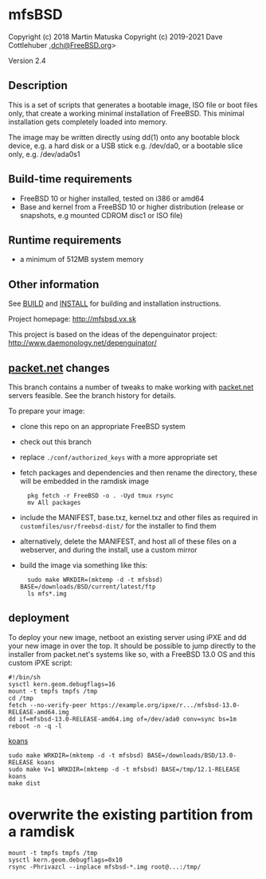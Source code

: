 # mfsBSD

Copyright (c) 2018 Martin Matuska <mm at FreeBSD.org>
Copyright (c) 2019-2021 Dave Cottlehuber ,dch@FreeBSD.org>

Version 2.4

## Description

This is a set of scripts that generates a bootable image, ISO file or boot
files only, that create a working minimal installation of FreeBSD. This
minimal installation gets completely loaded into memory.

The image may be written directly using dd(1) onto any bootable block device,
e.g. a hard disk or a USB stick e.g. /dev/da0, or a bootable slice only,
e.g. /dev/ada0s1

## Build-time requirements
 - FreeBSD 10 or higher installed, tested on i386 or amd64
 - Base and kernel from a FreeBSD 10 or higher distribution
   (release or snapshots, e.g mounted CDROM disc1 or ISO file)

## Runtime requirements
 - a minimum of 512MB system memory

## Other information

See [BUILD](./BUILD.md) and [INSTALL](./INSTALL.md) for building and installation instructions.

Project homepage: http://mfsbsd.vx.sk

This project is based on the ideas of the depenguinator project:
http://www.daemonology.net/depenguinator/

## [packet.net] changes

This branch contains a number of tweaks to make working with [packet.net]
servers feasible. See the branch history for details.

To prepare your image:

- clone this repo on an appropriate FreeBSD system
- check out this branch
- replace `./conf/authorized_keys` with a more appropriate set
- fetch packages and dependencies and then rename the directory, these
    will be embedded in the ramdisk image

        pkg fetch -r FreeBSD -o . -Uyd tmux rsync
        mv All packages

- include the MANIFEST, base.txz, kernel.txz and other files as required
    in `customfiles/usr/freebsd-dist/` for the installer to find them
- alternatively, delete the MANIFEST, and host all of these files on
    a webserver, and during the install, use a custom mirror
- build the image via something like this:

        sudo make WRKDIR=(mktemp -d -t mfsbsd) BASE=/downloads/BSD/current/latest/ftp
        ls mfs*.img


## deployment

To deploy your new image, netboot an existing server using iPXE and
dd your new image in over the top. It should be possible to jump
directly to the installer from packet.net's systems like so, with a
FreeBSD 13.0 OS and this custom iPXE script:

```
#!/bin/sh
sysctl kern.geom.debugflags=16
mount -t tmpfs tmpfs /tmp
cd /tmp
fetch --no-verify-peer https://example.org/ipxe/r.../mfsbsd-13.0-RELEASE-amd64.img
dd if=mfsbsd-13.0-RELEASE-amd64.img of=/dev/ada0 conv=sync bs=1m
reboot -n -q -l
```

[packet.net]: https://packet.net/

[koans]

```
sudo make WRKDIR=(mktemp -d -t mfsbsd) BASE=/downloads/BSD/13.0-RELEASE koans
sudo make V=1 WRKDIR=(mktemp -d -t mfsbsd) BASE=/tmp/12.1-RELEASE koans
make dist
```

# overwrite the existing partition from a ramdisk


```
mount -t tmpfs tmpfs /tmp
sysctl kern.geom.debugflags=0x10
rsync -Phrivazcl --inplace mfsbsd-*.img root@...:/tmp/
```

[koans]: https://koan-ci.com/
